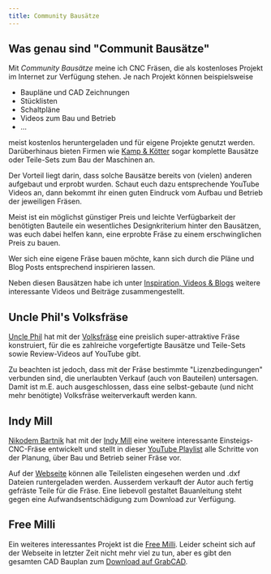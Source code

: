 ```yaml
---
title: Community Bausätze
---
```


## Was genau sind "Communit Bausätze"

Mit *Community Bausätze* meine ich CNC Fräsen, die als kostenloses Projekt im Internet zur Verfügung stehen. Je nach Projekt können beispielsweise

* Baupläne und CAD Zeichnungen
* Stücklisten
* Schaltpläne
* Videos zum Bau und Betrieb
* ...

meist kostenlos heruntergeladen und für eigene Projekte genutzt werden. Darüberhinaus bieten Firmen wie [Kamp & Kötter](https://www.kampundkoetter.de/maschinen-bausatze.html) sogar komplette Bausätze oder Teile-Sets zum Bau der Maschinen an.

Der Vorteil liegt darin, dass solche Bausätze bereits von (vielen) anderen aufgebaut und erprobt wurden. Schaut euch dazu entsprechende YouTube Videos an, dann bekommt ihr einen guten Eindruck vom Aufbau und Betrieb der jeweiligen Fräsen.

Meist ist ein möglichst günstiger Preis und leichte Verfügbarkeit der benötigten Bauteile ein wesentliches Designkriterium hinter den Bausätzen, was euch dabei helfen kann, eine erprobte Fräse zu einem erschwinglichen Preis zu bauen.

Wer sich eine eigene Fräse bauen möchte, kann sich durch die Pläne und Blog Posts entsprechend inspirieren lassen.

Neben diesen Bausätzen habe ich unter [Inspiration, Videos & Blogs](../planning/Inspiration,%20Videos%20&%20Blogs.md) weitere interessante Videos und Beiträge zusammengestellt.

## Uncle Phil's Volksfräse

[Uncle Phil](https://www.youtube.com/UnclePhil) hat mit der [Volksfräse](https://www.unclephil.de/volksfr%C3%A4se-vf1/) eine preislich super-attraktive Fräse konstruiert, für die es zahlreiche vorgefertigte Bausätze und Teile-Sets sowie Review-Videos auf YouTube gibt.

Zu beachten ist jedoch, dass mit der Fräse bestimmte "Lizenzbedingungen" verbunden sind, die unerlaubten Verkauf (auch von Bauteilen) untersagen. Damit ist m.E. auch ausgeschlossen, dass eine selbst-gebaute (und nicht mehr benötigte) Volksfräse weiterverkauft werden kann.

## Indy Mill

[Nikodem Bartnik](https://www.youtube.com/@nikodembartnik) hat mit der [Indy Mill](https://indystry.cc/indymill-cnc-machine/) eine weitere interessante Einsteigs-CNC-Fräse entwickelt und stellt in dieser [YouTube Playlist](https://www.youtube.com/watch?v=rHl9UwlDZbE&list=PLktKi_COpyPRd8JZfjhskWSvsFN3Cb1v8) alle Schritte von der Planung, über Bau und Betrieb seiner Fräse vor.

Auf der [Webseite](https://indystry.cc/indymill/) können alle Teilelisten eingesehen werden und .dxf Dateien runtergeladen werden. Ausserdem verkauft der Autor auch fertig gefräste Teile für die Fräse. Eine liebevoll gestaltet Bauanleitung steht gegen eine Aufwandsentschädigung zum Download zur Verfügung.

## Free Milli

Ein weiteres interessantes Projekt ist die [Free Milli](https://freemilli.de/). Leider scheint sich auf der Webseite in letzter Zeit nicht mehr viel zu tun, aber es gibt den gesamten CAD Bauplan zum [Download auf GrabCAD](https://grabcad.com/library/free-milli-by-meister-woodworker-1250x650mm-milling-machine-1).
